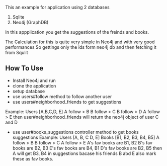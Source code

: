 This an example for application using 2 databases
 1. Sqlite
 2. Neo4j (GraphDB)

In this appplication you get the suggestions of the freinds and books.

The Calculation for this is quite very simple in Neo4j and with very good performances
So gettings only the ids form neo4j db and then fetching it from Squlit

## How To Use

* Install Neo4j and run
* clone the application
* setup database
* use users#follow method to follow another user
* use users#neighborhood_friends to get suggestions

Example:
  Users [A,B,C,D, E]
  A  follow > B
  B  follow > C
  B  follow > D
  A  follow > E
then user#neighborhood_friends will return the neo4j object of user C and D

* use user#books_suggestions controller method to get books suggestions
Example:
  Users [A, B, C D, E]
  Books [B1, B2, B3, B4, B5]
  A  follow > B
  B  follow > C
  A  follow > E
  A's fav books are B1, B2
  B's fav books are B2, B3
  E's fav books are B4, B1
  D's fav books are B2, B5
then A will get B3, B4 in suggestions bacase his friends B abd E also mark these as fav books.



